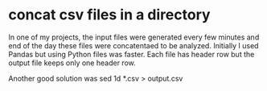 # concat csv files in a directory
In one of my projects, the input files were generated every few minutes and end of the day these files were concatentaed to be analyzed. Initially I used Pandas but using Python files was faster. Each file has header row but the output file keeps only one header row.

Another good solution was sed 1d *.csv > output.csv

